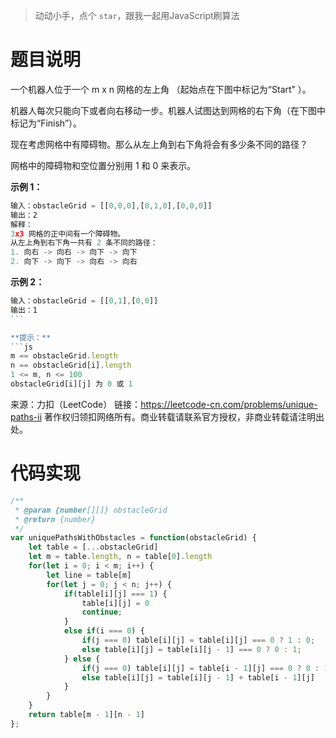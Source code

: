 >动动小手，点个 `star`，跟我一起用JavaScript刷算法

# 题目说明
一个机器人位于一个 m x n 网格的左上角 （起始点在下图中标记为“Start” ）。

机器人每次只能向下或者向右移动一步。机器人试图达到网格的右下角（在下图中标记为“Finish”）。

现在考虑网格中有障碍物。那么从左上角到右下角将会有多少条不同的路径？

网格中的障碍物和空位置分别用 1 和 0 来表示。


**示例 1：**

```js
输入：obstacleGrid = [[0,0,0],[0,1,0],[0,0,0]]
输出：2
解释：
3x3 网格的正中间有一个障碍物。
从左上角到右下角一共有 2 条不同的路径：
1. 向右 -> 向右 -> 向下 -> 向下
2. 向下 -> 向下 -> 向右 -> 向右
```
**示例 2：**

```js
输入：obstacleGrid = [[0,1],[0,0]]
输出：1
``` 

**提示：**
```js
m == obstacleGrid.length
n == obstacleGrid[i].length
1 <= m, n <= 100
obstacleGrid[i][j] 为 0 或 1
```

来源：力扣（LeetCode）
链接：https://leetcode-cn.com/problems/unique-paths-ii
著作权归领扣网络所有。商业转载请联系官方授权，非商业转载请注明出处。

# 代码实现
```js
/**
 * @param {number[][]} obstacleGrid
 * @return {number}
 */
var uniquePathsWithObstacles = function(obstacleGrid) {
    let table = [...obstacleGrid]
    let m = table.length, n = table[0].length
    for(let i = 0; i < m; i++) {
        let line = table[m]
        for(let j = 0; j < n; j++) {
            if(table[i][j] === 1) {
                table[i][j] = 0
                continue;
            }
            else if(i === 0) {
                if(j === 0) table[i][j] = table[i][j] === 0 ? 1 : 0;
                else table[i][j] = table[i][j - 1] === 0 ? 0 : 1;
            } else {
                if(j === 0) table[i][j] = table[i - 1][j] === 0 ? 0 : 1;
                else table[i][j] = table[i][j - 1] + table[i - 1][j]
            } 
        }
    }
    return table[m - 1][n - 1]
};
```
